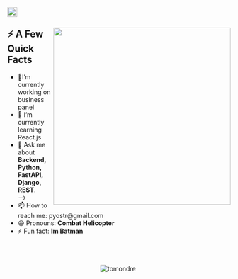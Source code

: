 <a href="https://linkedin.com/in/tomas-ondrejka">
  <img align="left" alt="Tomas Ondrejka LinkedIn" width="22px" src="https://cdn.tomondre.com/icons/linkedinn.svg" />
</a>

</br>

<div>
  <img width="400px" align="right" src="https://cdn.tomondre.com/this-is-fine.jpg" />
  <h2>⚡️ A Few Quick Facts</h2>
  <ul>
    <li>🔭I’m currently working on business panel</li>
    <li>🧐  I’m currently learning React.js</li>
    <li>💬 Ask me about <strong>Backend, Python, FastAPI, Django, REST</strong>.</li></li> -->
    <li>📫 How to reach me: pyostr@gmail.com</li>
    <li>😄 Pronouns: <strong>Combat Helicopter</strong></li>
    <li>⚡ Fun fact: <strong>Im Batman</strong></li>
  </ul>
</div>

</br>
</br>

<p align="center"> <img src="https://github-readme-stats.vercel.app/api?username=tomondre&show_icons=true&theme=great-gatsby" alt="tomondre" />

<img width="0" src="https://visitor-badge.glitch.me/badge?page_id=tomondre.tomondre" />
